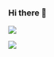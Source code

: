 ### Hi there 👋

[![](https://github-readme-stats.vercel.app/api?username=singleNeuron&icon_color=CE1D2D&show_icons=true&theme=light&text_color=718096&hide_title=true)](https://github-readme-stats.vercel.app/api?username=singleNeuron&icon_color=CE1D2D&show_icons=true&theme=dark&text_color=718096&hide_title=true)

[![](https://github-readme-stats.vercel.app/api/top-langs/?username=singleNeuron&hide=xml)](https://github-readme-stats.vercel.app/api/top-langs/?username=singleNeuron&hide=xml)
